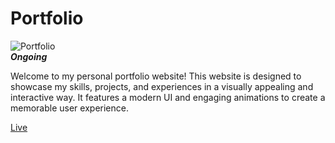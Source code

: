 # Portfolio
![Portfolio](https://i.ibb.co/xHKnzS5/Portfolio-Showcase-Frame.png) </br>
***Ongoing***

Welcome to my personal portfolio website! This website is designed to showcase my skills, projects, and experiences in a visually appealing and interactive way. It features a modern UI and engaging animations to create a memorable user experience.



[Live](https://gokulnath-rs.netlify.app/)
